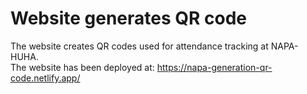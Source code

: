 # Website generates QR code
The website creates QR codes used for attendance tracking at NAPA-HUHA.  
The website has been deployed at: https://napa-generation-qr-code.netlify.app/
